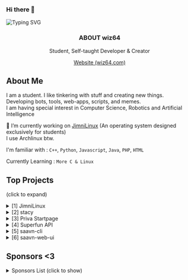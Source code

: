 ### Hi there 👋
![Typing SVG](https://readme-typing-svg.herokuapp.com?lines=Hello%2C+I+am+wiz64)

<p align="center">
  <h3 align="center">ABOUT wiz64</h3>
  
  <p align="center">
    Student, Self-taught Developer & Creator
    <br />
      
  <p align="center">
      <a href="https://wiz64.com" target="_blank">
      Website (wiz64.com)</a> <br>
      
</p>
</p>

## About Me
I am a student. I like tinkering with stuff and creating new things.<br>
Developing bots, tools, web-apps, scripts, and memes. <br>
I am having special interest in Computer Science, Robotics and Artificial Intelligence<br>

🍎 I’m currently working on [JimniLinux](https://github.com/jimnilinux) (An operating system designed exclusively for students)<br>
I use Archlinux btw.

I'm familiar with : `C++`, `Python`, `Javascript`, `Java`, `PHP`, `HTML`

Currently Learning : `More C & Linux`
## Top Projects
(click to expand)
<details>
<summary>
   [1] JimniLinux
 </summary>
<br>
A linux distribution build exclusively for Students, based on Archlinux.<br>
https://github.com/jimnilinux
</details>

<details>
<summary>
   [2] stacy
 </summary>
<br>
Stacy is a little girl who can manage your everyday tasks like posting to social media, blog, channels. She can post memes on your behalf, serve you memes, music and jokes, drive away your emptyness.<br>
https://github.com/wiz64/stacy
</details>

<details>
<summary>
   [3] Priva Startpage
 </summary>
<br>A cool and simple Home/Startpage/Dashboard for you and your servers.
<br>
https://github.com/wiz64/priva-startpage
</details>

<details>
<summary>
   [4] Superfun API
 </summary>
<br>A vast, free & open collection of Jokes, Facts, Quiz, Trivia and other fun stuff from all over the internet and a free API to serve it all.
<br>
https://github.com/wiz64/superfun
</details>

<details>
<summary> 
  [5] saavn-cli
</summary>
<br>
Command Line tool to search, download MP3 songs from Saavn Library. Open-source and High Quality Music <br>
https://github.com/wiz64/saavn-cli
</details>

<details>
<summary> [6] saavn-web-ui </summary>
<br>
Modern, Clean & Fully Functional Music Player UI/Front-end for Saavn unofficial API <br>
https://github.com/wiz64/saavn-web-ui
</details>


## Sponsors <3
 <details>
<summary> Sponsors List (click to show) </summary>
<br>

  `DevinEdgar`, `Mullayam`

Thanks:

   `diaryofsid`
</details>

